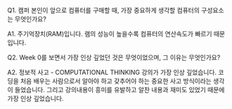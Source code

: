 Q1. 캠퍼 본인이 앞으로 컴퓨터를 구매할 때, 가장 중요하게 생각할 컴퓨터의 구성요소는 무엇인가요?

A1. 주기억장치(RAM)입니다. 램의 성능이 높을수록 컴퓨터의 연산속도가 빠르기 때문입니다.

Q2. Week 0를 보면서 가장 인상 깊었던 것은 무엇이었으며, 그 이유는 무엇인가요?

A2. 정보적 사고 - COMPUTATIONAL THINKING 강의가 가장 인상 깊었습니다. 코딩을 처음 배우는 사람으로서 알아야 하고 갖추어야 하는 중요한 사고 방식이라는 생각이 들었습니다. 그리고 강의내용이 흥미를 유발하고 알찬 내용과 재미도 있었기 때문에 가장 인상 깊었습니다.

